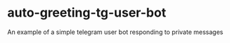 # auto-greeting-tg-user-bot
An example of a simple telegram user bot responding to private messages

